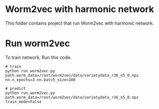 # Worm2vec with harmonic network
This folder contains project that run Worm2vec with harmonic network.

# Run worm2vec
To train network, Run this code.
```
# train
python run_worm2vec.py path.worm_data=/root/worm2vec/data/varietydata_r36_n5_0.npz nn.n_epochs=3 nn.batch_size=100

# predict
python run_worm2vec.py path.worm_data=/root/worm2vec/data/varietydata_r36_n5_0.npz train_mode=False

```
